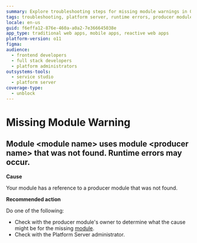 ```yaml
---
summary: Explore troubleshooting steps for missing module warnings in OutSystems 11 (O11) when a producer module is not found.
tags: troubleshooting, platform server, runtime errors, producer module, module references
locale: en-us
guid: f6effa12-876e-460a-a0a2-7e366645038e
app_type: traditional web apps, mobile apps, reactive web apps
platform-version: o11
figma:
audience:
  - frontend developers
  - full stack developers
  - platform administrators
outsystems-tools:
  - service studio
  - platform server
coverage-type:
  - unblock
---
```


# Missing Module Warning

## Module &lt;module name> uses module &lt;producer name> that was not found. Runtime errors may occur.

**Cause**

Your module has a reference to a producer module that was not found.

**Recommended action**

Do one of the following:

* Check with the producer module's owner to determine what the cause might be for the missing [module](../../../ref/lang/auto/class-module.md).
* Check with the Platform Server administrator.
